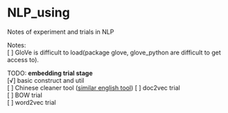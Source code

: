 # NLP_using
Notes of experiment and trials in NLP

Notes:   
[ ] GloVe is difficult to load(package glove, glove_python are difficult to get access to). 

TODO: **embedding trial stage**  
[√] basic construct and util  
[ ] Chinese cleaner tool ([similar english tool](https://github.com/ZBayes/tool_lib/blob/master/text_clean.py))
[ ] doc2vec trial  
[ ] BOW trial  
[ ] word2vec trial  